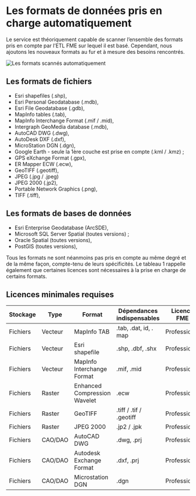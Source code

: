 # Les formats de données pris en charge automatiquement

Le service est théoriquement capable de scanner l’ensemble des formats pris en compte par l’ETL  FME sur lequel il est basé. Cependant, nous ajoutons les nouveaux formats au fur et à mesure des besoins rencontrés.

![Les formats scannés automatiquement](/fr/images/scanFME_Formats_WordCloud.png "Chercher les données dans Isogeo")

## Les formats de fichiers

* Esri shapefiles (.shp),
* Esri Personal Geodatabase (.mdb),
* Esri File Geodatabase (.gdb),
* MapInfo tables (.tab),
* MapInfo Interchange Format (.mif / .mid),
* Intergraph GeoMedia database (.mdb),
* AutoCAD DWG (.dwg),
* AutoDesk DXF (.dxf),
* MicroStation DGN (.dgn),
* Google Earth - seule la 1ère couche est prise en compte (.kml / .kmz) ;
* GPS eXchange Format (.gpx),
* ER Mapper ECW (.ecw),
* GeoTIFF (.geotiff),
* JPEG (.jpg / .jpeg)
* JPEG 2000 (.jp2),
* Portable Network Graphics (.png),
* TIFF (.tiff),

## Les formats de bases de données

* Esri Enterprise Geodatabase (ArcSDE),
* Microsoft SQL Server Spatial (toutes versions) ;
* Oracle Spatial (toutes versions),
* PostGIS (toutes versions),

Tous les formats ne sont néanmoins pas pris en compte au même degré et de la même façon, compte-tenu de leurs spécificités. Le tableau 1 rappelle également que certaines licences sont nécessaires à la prise en charge de certains formats.

## Licences minimales requises

| Stockage | Type    | Format                       | Dépendances indispensables | Licence FME  |
|:-------- | ------- | ---------------------------- | -------------------------- | ------------ |
| Fichiers | Vecteur | MapInfo TAB                  | .tab, .dat, id, . map      | Professional |
| Fichiers | Vecteur | Esri shapefile               | .shp, .dbf, .shx           | Professional |
| Fichiers | Vecteur | MapInfo Interchange Format   | .mif, .mid                 | Professional |
| Fichiers | Raster  | Enhanced Compression Wavelet | .ecw                       | Professional |
| Fichiers | Raster  | GeoTIFF                      | .tiff / .tif / .geotiff    | Professional |
| Fichiers | Raster  | JPEG 2000                    | .jp2 / .jpk                | Professional |
| Fichiers | CAO/DAO | AutoCAD DWG                  | .dwg, .prj                 | Professional |
| Fichiers | CAO/DAO | Autodesk Exchange Format     | .dxf, .prj                 | Professional |
| Fichiers | CAO/DAO | Microstation DGN             | .dgn                       | Professional |

